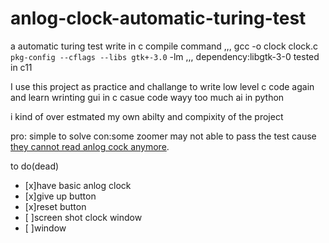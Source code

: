 # anlog-clock-automatic-turing-test
a automatic turing test write in c
compile command
,,,
gcc -o clock clock.c `pkg-config --cflags --libs gtk+-3.0` -lm
,,,
dependency:libgtk-3-0
tested in c11


I use this project as practice and challange to write low level c code again and learn wrinting gui in c
casue code wayy too much ai in python

i kind of over estmated my own abilty and compixity of the project

pro: simple to solve
con:some zoomer may not able to pass the test cause [they cannot read anlog cock anymore](https://www.telegraph.co.uk/education/2018/04/24/schools-removing-analogue-clocks-exam-halls-teenagers-unable/).

to do(dead)
- [x]have basic anlog clock
- [x]give up button
- [x]reset button
- [ ]screen shot clock window
- [ ]window 
